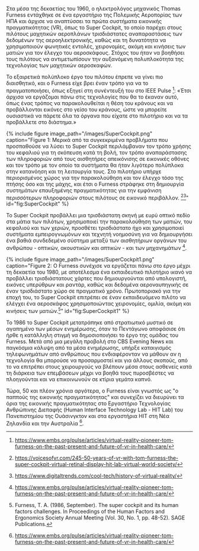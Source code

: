 Στα μέσα της δεκαετίας του 1960, ο ηλεκτρολόγος μηχανικός Thomas Furness εντάχθηκε σε ένα εργαστήριο της Πολεμικής Αεροπορίας των ΗΠΑ και άρχισε να αναπτύσσει τα πρώτα συστήματα εικονικής πραγματικότητας (VR), όπως το Super Cockpit, το οποίο παρέχει στους πιλότους μαχητικών αεροπλάνων τρισδιάστατες αναπαραστάσεις των δεδομένων της αεροηλεκτρονικής, καθώς και τη δυνατότητα να χρησιμοποιούν φωνητικές εντολές, χειρονομίες, ακόμη και κινήσεις των ματιών για τον έλεγχο του αεροσκάφους. Στόχος του ήταν να βοηθήσει τους πιλότους να αντιμετωπίσουν την αυξανόμενη πολυπλοκότητα της τεχνολογίας των μαχητικών αεροσκαφών.

Το εξαιρετικά πολύπλοκο έργο του πιλότου έπρεπε να γίνει πιο διαισθητικό, και ο Furness είχε βρει έναν τρόπο για να το πραγματοποιήσει, όπως εξηγεί στη συνέντευξή του στο IEEE Pulse [^1]: «Έτσι άρχισα να εργάζομαι πάνω στις τεχνολογίες που θα το έκαναν αυτό, όπως ένας τρόπος να παρακολουθείται η θέση του κράνους και να προβάλλονται εικόνες στο γείσο του κράνους, ώστε να μπορείτε ουσιαστικά να πάρετε όλα τα όργανα που είχατε στο πιλοτήριο και να τα προβάλλετε στο διάστημα.»

{% include figure image_path="/images/SuperCockpit.png" caption="Figure 1: Μερικά από τα συγκεκριμένα προβλήματα που προσπαθούσε να λύσει το Super Cockpit περιλάμβαναν τον τρόπο χρήσης του κεφαλιού για τη σκόπευση κατά τη βολή, τον τρόπο αναπαράστασης των πληροφοριών από τους αισθητήρες απεικόνισης σε εικονικές οθόνες και τον τρόπο με τον οποίο τα συστήματα θα ήταν λιγότερο πολύπλοκα στην κατανόηση και τη λειτουργία τους. Στο πιλοτήριο υπήρχε περιορισμένος χώρος για την παρακολούθηση και τον έλεγχο τόσο της πτήσης όσο και της μάχης, και έτσι ο Furness στράφηκε στη δημιουργία συστημάτων επαυξημένης πραγματικότητας για την εμφάνιση περισσότερων πληροφοριών στους πιλότους σε εικονικό περιβάλλον. [^2][^3]" id="fig:SuperCockpit" %}

Το Super Cockpit προβάλλει μια τρισδιάστατη σκηνή με ευρύ οπτικό πεδίο στα μάτια των πιλότων, χρησιμοποιεί την παρακολούθηση των ματιών, του κεφαλιού και των χεριών,  προσθέτει τρισδιάστατο ήχο και χρησιμοποιεί συστήματα εμπειρογνωμόνων και τεχνητή νοημοσύνη για να δημιουργήσει ένα βαθιά συνδεδεμένο σύστημα μεταξύ των αισθητήριων οργάνων του ανθρώπου - οπτικών, ακουστικών και απτικών - και των μηχανημάτων [^1].

{% include figure image_path="/images/SuperCockpit1.png" caption="Figure 2: Ο Furness συνέχισε να εργάζεται πάνω στο έργο μέχρι τη δεκαετία του 1980, με αποτέλεσμα ένα εκπαιδευτικό πιλοτήριο ικανό να προβάλλει τρισδιάστατους χάρτες που δημιουργούνται από υπολογιστή, εικόνες υπερύθρων και ραντάρ, καθώς και δεδομένα αεροναυπηγικής σε έναν τρισδιάστατο χώρο σε πραγματικό χρόνο. Πρωτοποριακό για την εποχή του, το Super Cockpit επιτρέπει σε έναν εκπαιδευόμενο πιλότο να ελέγχει ένα αεροσκάφος χρησιμοποιώντας χειρονομίες, ομιλία, ακόμη και κινήσεις των ματιών.[^4]" id="fig:SuperCockpit1" %} 

Το 1986 το Super Cockpit μετατράπηκε από στρατιωτικό μυστικό σε αγαπημένο των μέσων ενημέρωσης, όταν το Πεντάγωνο αποφάσισε ότι ήρθε η κατάλληλη στιγμή να δημοσιοποιήσει το έργο της ομάδας του Furness. Μετά από μια μεγάλη προβολή στο CBS Evening News και παγκόσμια κάλυψη από τα μέσα ενημέρωσης, υπήρξε καταιγισμός τηλεφωνημάτων από ανθρώπους που ενδιαφέρονταν να μάθουν αν η τεχνολογία θα μπορούσε να προσαρμοστεί και για άλλους σκοπούς, από το να επιτρέπει στους χειρουργούς να βλέπουν μέσα στους ασθενείς κατά τη διάρκεια των επεμβάσεων μέχρι να βοηθά τους πυροσβέστες να πλοηγούνται και να επικοινωνούν σε κτίρια γεμάτα καπνό.

Τώρα, 50 και πλέον χρόνια αργότερα, ο Furness είναι γνωστός ως "ο παππούς της εικονικής πραγματικότητας" και συνεχίζει να διευρύνει τα όρια της εικονικής πραγματικότητας στο Εργαστήριο Τεχνολογίας Ανθρώπινης Διεπαφής (Human Interface Technology Lab - HIT Lab) του Πανεπιστημίου της Ουάσινγκτον και στα εργαστήρια HIT στη Νέα Ζηλανδία και την Αυστραλία [^1].


[^1]: https://www.embs.org/pulse/articles/virtual-reality-pioneer-tom-furness-on-the-past-present-and-future-of-vr-in-health-care/

[^2]: https://voicesofvr.com/245-50-years-of-vr-with-tom-furness-the-super-cockpit-virtual-retinal-display-hit-lab-virtual-world-society/

[^3]: https://www.digitaltrends.com/cool-tech/history-of-virtual-reality/

[^4]: Furness, T. A. (1986, September). The super cockpit and its human factors challenges. In Proceedings of the Human Factors and Ergonomics Society Annual Meeting (Vol. 30, No. 1, pp. 48-52). SAGE Publications.


